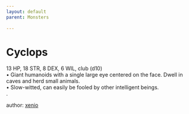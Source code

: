 ```yaml
---
layout: default
parent: Monsters 
   
--- 
```

# Cyclops
13 HP, 18 STR, 8 DEX, 6 WIL, club (d10)  
• Giant humanoids with a single large eye centered on the face.   Dwell in caves and herd small animals.  
• Slow-witted, can easily be fooled by other intelligent beings.  
.  




author: [xenio](https://xenioinabottle.blogspot.com/2021/02/classic-monsters-for-cairnito-part-1.html) 


